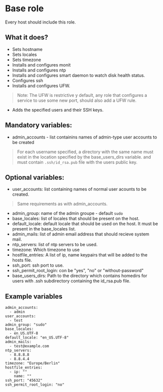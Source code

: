# Base role

Every host should include this role.

## What it does?
* Sets hostname
* Sets locales
* Sets timezone
* Installs and configures monit
* Installs and configures ntp
* Installs and configures smart daemon to watch disk health status.
* Configures ssh
* Installs and configures UFW.
>Note: The UFW is restrictive y default, any role that configures a service to
use some new port, should also add a UFW rule.

* Adds the specified users and their SSH keys.

## Mandatory variables:

* admin_accounts - list containins names of admin-type user accounts to be created
> For each username specified, a directory with the same name must exist in the
location specified by the base_users_dirs variable. and must contain `.ssh/id_rsa.pub` file with the users public key.

## Optional variables:
* user_accounts: list containing names of normal user acounts to be created.
> Same requirements as with admin_accounts.

* admin_group: name of the admin groupe - default `sudo`
* base_locales: list of locales that should be present on the host.
* default_locale: default locale that should be used on the host. It must be
present in the base_locales list.
* admin_mails: list of admin email address that should recieve system mail.
* ntp_servers: list of ntp servers to be used.
* timezone: Which timezone to use
* hostfile_entries: A list of ip, name keypairs that will be added to the hosts file.
* ssh_port: ssh port to use.
* ssh_permit_root_login: con be "yes", "no" or "without-password"
* base_users_dirs: Path to the directory which contains homedirs for users with .ssh subdirectory containing the id_rsa.pub file.

## Example variables

```
admin_accounts:
  - admin
user_accounts:
  - test
admin_group: "sudo"
base_locales:
  - en_US.UTF-8
default_locale: "en_US.UTF-8"
admin_mails:
  - test@example.com
ntp_servers:
  - 8.8.8.8
  - 8.8.4.4
timezone: "Europe/Berlin"
hostfile_entries:
  - ip: ""
    name: ""
ssh_port: "45632"
ssh_permit_root_login: "no"

```
